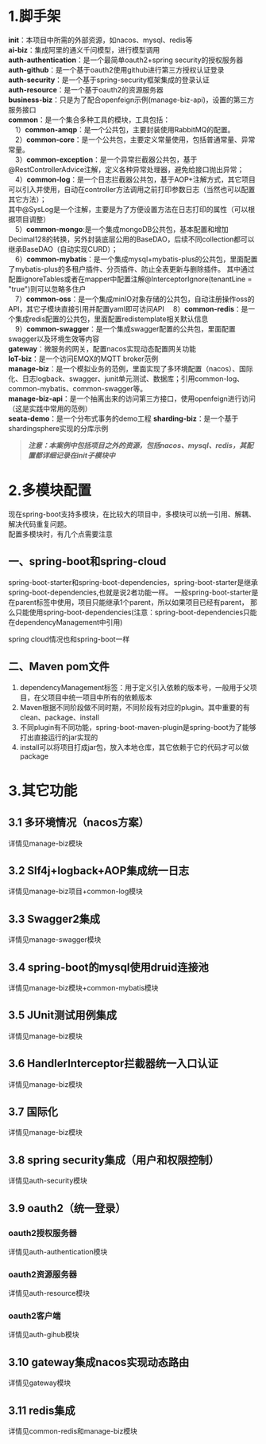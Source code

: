 # 1.脚手架
**init**：本项目中所需的外部资源，如nacos、mysql、redis等  
**ai-biz**：集成阿里的通义千问模型，进行模型调用  
**auth-authentication**：是一个最简单oauth2+spring security的授权服务器  
**auth-github**：是一个基于oauth2使用github进行第三方授权认证登录  
**auth-security**：是一个基于spring-security框架集成的登录认证  
**auth-resource**：是一个基于oauth2的资源服务器  
**business-biz**：只是为了配合openfeign示例(manage-biz-api)，设置的第三方服务接口  
**common**：是一个集合多种工具的模块，工具包括：   
&ensp;&ensp;1）**common-amqp**：是一个公共包，主要封装使用RabbitMQ的配置。  
&ensp;&ensp;2）**common-core**：是一个公共包，主要定义常量使用，包括普通常量、异常常量。  
&ensp;&ensp;3）**common-exception**：是一个异常拦截器公共包，基于@RestControllerAdvice注解，定义各种异常处理器，避免给接口抛出异常；  
&ensp;&ensp;4）**common-log**：是一个日志拦截器公共包，基于AOP+注解方式，其它项目可以引入并使用，自动在controller方法调用之前打印参数日志（当然也可以配置其它方法）；  
其中@SysLog是一个注解，主要是为了方便设置方法在日志打印的属性（可以根据项目调整）  
&ensp;&ensp;5）**common-mongo**:是一个集成mongoDB公共包，基本配置和增加Decimal128的转换，另外封装底层公用的BaseDAO，后续不同collection都可以继承BaseDAO（自动实现CURD）；  
&ensp;&ensp;6）**common-mybatis**：是一个集成mysql+mybatis-plus的公共包，里面配置了mybatis-plus的多租户插件、分页插件、防止全表更新与删除插件。
其中通过配置ignoreTables或者在mapper中配置注解@InterceptorIgnore(tenantLine = "true")则可以忽略多住户    
&ensp;&ensp;7）**common-oss**：是一个集成minIO对象存储的公共包，自动注册操作oss的API，其它子模块直接引用并配置yaml即可访问API
&ensp;&ensp;8）**common-redis**：是一个集成redis配置的公共包，里面配置redistemplate相关默认信息  
&ensp;&ensp;9）**common-swagger**：是一个集成swagger配置的公共包，里面配置swagger以及环境生效等内容  
**gateway**：微服务的网关，配置nacos实现动态配置网关功能  
**IoT-biz**：是一个访问EMQX的MQTT broker范例  
**manage-biz**：是一个模拟业务的范例，里面实现了多环境配置（nacos）、国际化、日志logback、swagger、junit单元测试、数据库；引用common-log、common-mybatis、common-swagger等。  
**manage-biz-api**：是一个抽离出来的访问第三方接口，使用openfeign进行访问（这是实践中常用的范例）  
**seata-demo**：是一个分布式事务的demo工程
**sharding-biz**：是一个基于shardingsphere实现的分库示例

> **_注意：本案例中包括项目之外的资源，包括nacos、mysql、redis，其配置都详细记录在init子模块中_**


# 2.多模块配置
现在spring-boot支持多模块，在比较大的项目中，多模块可以统一引用、解耦、解决代码重复问题。  
配置多模块时，有几个点需要注意
## 一、spring-boot和spring-cloud
spring-boot-starter和spring-boot-dependencies，spring-boot-starter是继承spring-boot-dependencies,也就是说2者功能一样。
一般spring-boot-starter是在parent标签中使用，项目只能继承1个parent，所以如果项目已经有parent，
那么只能使用spring-boot-dependencies(注意：spring-boot-dependencies只能在dependencyManagement中引用)

spring cloud情况也和spring-boot一样

## 二、Maven pom文件
1. dependencyManagement标签：用于定义引入依赖的版本号，一般用于父项目，在父项目中统一项目中所有的依赖版本
2. Maven根据不同阶段做不同时期，不同阶段有对应的plugin。其中重要的有clean、package、install
3. 不同plugin有不同功能，spring-boot-maven-plugin是spring-boot为了能够打出直接运行的jar实现的
4. install可以将项目打成jar包，放入本地仓库，其它依赖于它的代码才可以做package

# 3.其它功能

## 3.1 多环境情况（nacos方案）
详情见manage-biz模块

## 3.2 Slf4j+logback+AOP集成统一日志
详情见manage-biz项目+common-log模块

## 3.3 Swagger2集成
详情见manage-swagger模块

## 3.4 spring-boot的mysql使用druid连接池
详情见manage-biz模块+common-mybatis模块

## 3.5 JUnit测试用例集成
详情见manage-biz模块

## 3.6 HandlerInterceptor拦截器统一入口认证
详情见manage-biz模块

## 3.7 国际化
详情见manage-biz模块

## 3.8 spring security集成（用户和权限控制）
详情见auth-security模块

## 3.9 oauth2（统一登录）
### oauth2授权服务器
详情见auth-authentication模块

### oauth2资源服务器
详情见auth-resource模块

### oauth2客户端
详情见auth-gihub模块

## 3.10 gateway集成nacos实现动态路由
详情见gateway模块

## 3.11 redis集成
详情见common-redis和manage-biz模块